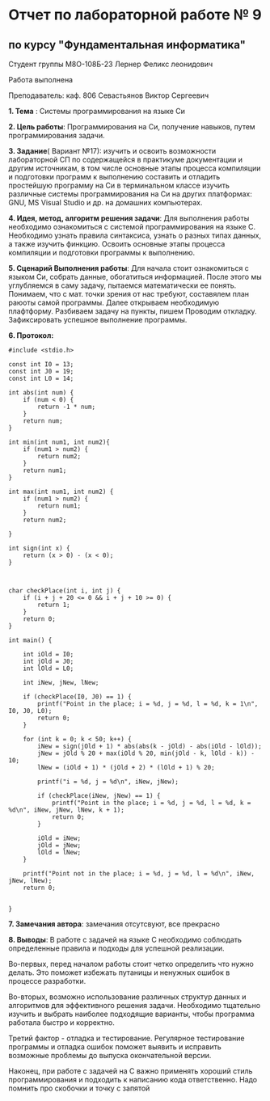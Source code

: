 # Отчет по лабораторной работе № 9
## по курсу "Фундаментальная информатика"

Студент группы М8О-108Б-23 Лернер Феликс леонидович

Работа выполнена 

Преподаватель: каф. 806 Севастьянов Виктор Сергеевич

**1. Тема** : Системы программирования на языке Си

**2. Цель работы**: Программирования на Си, получение навыков, путем программирования задачи.

**3. Задание**( Вариант №17): изучить и освоить возможности лабораторной СП по содержащейся в практикуме документации и другим источникам, в том числе основные этапы процесса компиляции и подготовки программ к выполнению
составить и отладить простейшую программу на Си в терминальном классе
изучить различные системы программирования на Си на других платформах: GNU, MS Visual Studio и др. на домашних компьютерах.

**4. Идея, метод, алгоритм решения задачи**: Для выполнения работы необходимо ознакомиться с системой программирования на языке C.
Необходимо узнать правила синтаксиса, узнать о разных типах данных, а также изучить финкцию.
Освоить основные этапы процесса компиляции и подготовки программы к выполнению.

**5. Сценарий Выполнения работы**:  Для начала стоит ознакомиться с языком Си, собрать данные, обогатиться информацией.
После этого мы углубляемся в саму задачу, пытаемся математически ее понять.
Понимаем, что с мат. точки зрения от нас требуют, составялем план раюоты самой программы.
Далее открываем необходимую плафтформу.
Разбиваем задачу на пункты, пишем
Проводим откладку.
Зафиксировать успешное выполнение программы.

**6. Протокол:**

```
#include <stdio.h> 
 
const int I0 = 13; 
const int J0 = 19; 
const int L0 = 14; 
 
int abs(int num) { 
    if (num < 0) { 
        return -1 * num; 
    } 
    return num; 
} 
 
int min(int num1, int num2){ 
    if (num1 > num2) { 
        return num2; 
    } 
    return num1; 
} 
 
int max(int num1, int num2) { 
    if (num1 > num2) { 
        return num1; 
    } 
    return num2; 
     
} 
     
int sign(int x) { 
    return (x > 0) - (x < 0); 
} 
 
 
 
char checkPlace(int i, int j) { 
    if (i + j + 20 <= 0 && i + j + 10 >= 0) { 
        return 1; 
    } 
    return 0; 
} 
 
int main() { 
 
    int iOld = I0; 
    int jOld = J0; 
    int lOld = L0; 
 
    int iNew, jNew, lNew; 
 
    if (checkPlace(I0, J0) == 1) { 
        printf("Point in the place; i = %d, j = %d, l = %d, k = 1\n", I0, J0, L0); 
        return 0; 
    } 
 
    for (int k = 0; k < 50; k++) { 
        iNew = sign(jOld + 1) * abs(abs(k - jOld) - abs(iOld - lOld)); 
        jNew = jOld % 20 + max(iOld % 20, min(jOld - k, lOld - k)) - 10; 
        lNew = (iOld + 1) * (jOld + 2) * (lOld + 1) % 20; 
 
        printf("i = %d, j = %d\n", iNew, jNew); 
 
        if (checkPlace(iNew, jNew) == 1) { 
            printf("Point in the place; i = %d, j = %d, l = %d, k = %d\n", iNew, jNew, lNew, k + 1); 
            return 0; 
        } 
 
        iOld = iNew; 
        jOld = jNew; 
        lOld = lNew; 
    } 
 
    printf("Point not in the place; i = %d, j = %d, l = %d\n", iNew, jNew, lNew); 
    return 0; 
 
 
}

```

**7. Замечания автора**: замечания отсутсвуют, все прекрасно

**8. Выводы**: В работе с задачей на языке C необходимо соблюдать определенные правила и подходы для успешной реализации. 

Во-первых, перед началом работы стоит четко определить что нужно делать. Это поможет избежать путаницы и ненужных ошибок в процессе разработки. 

Во-вторых, возможно использование различных структур данных и алгоритмов для эффективного решения задачи. Необходимо тщательно изучить и выбрать наиболее подходящие варианты, чтобы программа работала быстро и корректно. 

Третий фактор - отладка и тестирование. Регулярное тестирование программы и отладка ошибок поможет выявить и исправить возможные проблемы до выпуска окончательной версии. 

Наконец, при работе с задачей на C важно применять хороший стиль программирования и подходить к написанию кода ответственно. Надо помнить про скобочки и точку с запятой
